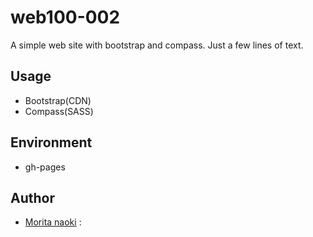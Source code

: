 web100-002
==========

A simple web site with bootstrap and compass. Just a few lines of text.

Usage
------

- Bootstrap(CDN)
- Compass(SASS)

Environment
-----------

- gh-pages

Author
-------

- [Morita naoki](http://moritanaoki.com) : [<i class="fa fa-twitter-square"></i>](http://twitter.com/morizotter)